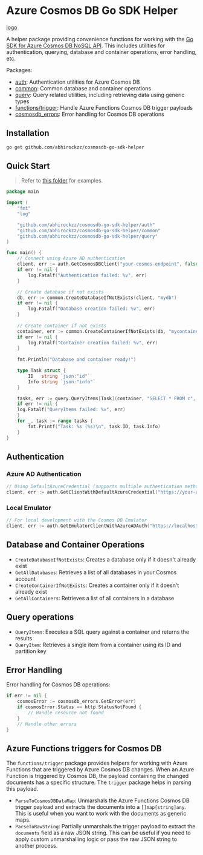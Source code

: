 # Azure Cosmos DB Go SDK Helper

[logo](image.png)

A helper package providing convenience functions for working with the [Go SDK for Azure Cosmos DB NoSQL API](https://learn.microsoft.com/en-us/azure/cosmos-db/nosql/sdk-go). This includes utilities for authentication, querying, database and container operations, error handling, etc.

Packages:

- [auth](auth): Authentication utilities for Azure Cosmos DB
- [common](common): Common database and container operations
- [query](query): Query related utilities, including retrieving data using generic types
- [functions/trigger](functions/trigger): Handle Azure Functions Cosmos DB trigger payloads
- [cosmosdb_errors](cosmosdb_errors): Error handling for Cosmos DB operations

## Installation

```bash
go get github.com/abhirockzz/cosmosdb-go-sdk-helper
```

## Quick Start

> Refer to [this folder](examples) for examples.

```go
package main

import (
    "fmt"
    "log"

    "github.com/abhirockzz/cosmosdb-go-sdk-helper/auth"
    "github.com/abhirockzz/cosmosdb-go-sdk-helper/common"
    "github.com/abhirockzz/cosmosdb-go-sdk-helper/query"
)

func main() {
    // Connect using Azure AD authentication
    client, err := auth.GetCosmosDBClient("your-cosmos-endpoint", false, nil)
    if err != nil {
        log.Fatalf("Authentication failed: %v", err)
    }

    // Create database if not exists
    db, err := common.CreateDatabaseIfNotExists(client, "mydb")
    if err != nil {
        log.Fatalf("Database creation failed: %v", err)
    }
    
    // Create container if not exists
    container, err := common.CreateContainerIfNotExists(db, "mycontainer")
    if err != nil {
        log.Fatalf("Container creation failed: %v", err)
    }
    
    fmt.Println("Database and container ready!")

    type Task struct {
        ID   string `json:"id"`
        Info string `json:"info"`
    }

    tasks, err := query.QueryItems[Task](container, "SELECT * FROM c", azcosmos.NewPartitionKey(), nil)
    if err != nil {
    log.Fatalf("QueryItems failed: %v", err)
    }
    for _, task := range tasks {
        fmt.Printf("Task: %s (%s)\n", task.ID, task.Info)
    }
}
```

## Authentication

### Azure AD Authentication

```go
// Using DefaultAzureCredential (supports multiple authentication methods)
client, err := auth.GetClientWithDefaultAzureCredential("https://your-account.documents.azure.com:443", nil)
```

### Local Emulator

```go
// For local development with the Cosmos DB Emulator
client, err := auth.GetEmulatorClientWithAzureADAuth("https://localhost:8081", nil)
```

## Database and Container Operations

- `CreateDatabaseIfNotExists`: Creates a database only if it doesn't already exist
- `GetAllDatabases`: Retrieves a list of all databases in your Cosmos account
- `CreateContainerIfNotExists`: Creates a container only if it doesn't already exist
- `GetAllContainers`: Retrieves a list of all containers in a database

## Query operations

- `QueryItems`: Executes a SQL query against a container and returns the results
- `QueryItem`: Retrieves a single item from a container using its ID and partition key

## Error Handling

Error handling for Cosmos DB operations:

```go
if err != nil {
    cosmosError := cosmosdb_errors.GetError(err)
    if cosmosError.Status == http.StatusNotFound {
        // Handle resource not found
    }
    // Handle other errors
}
```

## Azure Functions triggers for Cosmos DB

The `functions/trigger` package provides helpers for working with Azure Functions that are triggered by Azure Cosmos DB changes. When an Azure Function is triggered by Cosmos DB, the payload containing the changed documents has a specific structure. The `trigger` package helps in parsing this payload.

- `ParseToCosmosDBDataMap`: Unmarshals the Azure Functions Cosmos DB trigger payload and extracts the documents into a `[]map[string]any`. This is useful when you want to work with the documents as generic maps.
- `ParseToRawString`: Partially unmarshals the trigger payload to extract the `documents` field as a raw JSON string. This can be useful if you need to apply custom unmarshalling logic or pass the raw JSON string to another process.